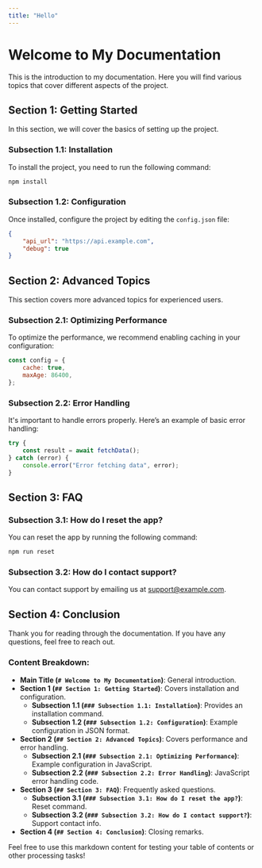 ```yaml
---
title: "Hello"
---
```


# Welcome to My Documentation

This is the introduction to my documentation. Here you will find various topics that cover different aspects of the project.

## Section 1: Getting Started

In this section, we will cover the basics of setting up the project.

### Subsection 1.1: Installation

To install the project, you need to run the following command:

```bash
npm install
```

### Subsection 1.2: Configuration

Once installed, configure the project by editing the `config.json` file:

```json
{
	"api_url": "https://api.example.com",
	"debug": true
}
```

## Section 2: Advanced Topics

This section covers more advanced topics for experienced users.

### Subsection 2.1: Optimizing Performance

To optimize the performance, we recommend enabling caching in your configuration:

```js
const config = {
	cache: true,
	maxAge: 86400,
};
```

### Subsection 2.2: Error Handling

It's important to handle errors properly. Here’s an example of basic error handling:

```js
try {
	const result = await fetchData();
} catch (error) {
	console.error("Error fetching data", error);
}
```

## Section 3: FAQ

### Subsection 3.1: How do I reset the app?

You can reset the app by running the following command:

```bash
npm run reset
```

### Subsection 3.2: How do I contact support?

You can contact support by emailing us at support@example.com.

## Section 4: Conclusion

Thank you for reading through the documentation. If you have any questions, feel free to reach out.

### **Content Breakdown:**

-   **Main Title (`# Welcome to My Documentation`)**: General introduction.
-   **Section 1 (`## Section 1: Getting Started`)**: Covers installation and configuration.
    -   **Subsection 1.1 (`### Subsection 1.1: Installation`)**: Provides an installation command.
    -   **Subsection 1.2 (`### Subsection 1.2: Configuration`)**: Example configuration in JSON format.
-   **Section 2 (`## Section 2: Advanced Topics`)**: Covers performance and error handling.
    -   **Subsection 2.1 (`### Subsection 2.1: Optimizing Performance`)**: Example configuration in JavaScript.
    -   **Subsection 2.2 (`### Subsection 2.2: Error Handling`)**: JavaScript error handling code.
-   **Section 3 (`## Section 3: FAQ`)**: Frequently asked questions.
    -   **Subsection 3.1 (`### Subsection 3.1: How do I reset the app?`)**: Reset command.
    -   **Subsection 3.2 (`### Subsection 3.2: How do I contact support?`)**: Support contact info.
-   **Section 4 (`## Section 4: Conclusion`)**: Closing remarks.

Feel free to use this markdown content for testing your table of contents or other processing tasks!

